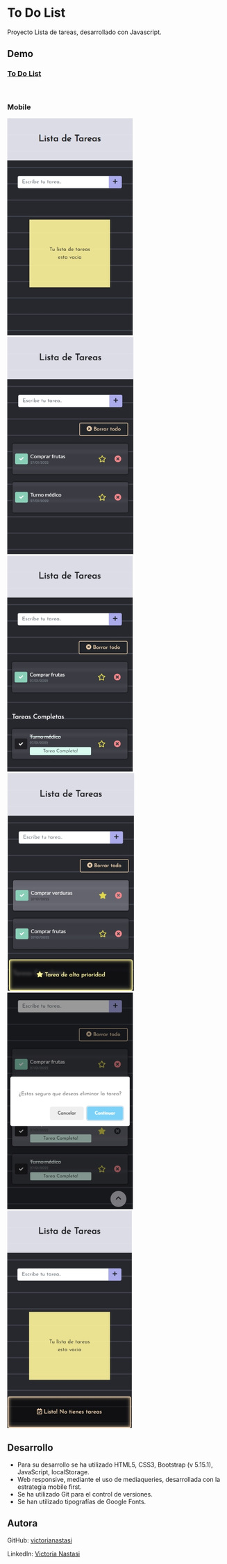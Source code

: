 # To Do List
Proyecto Lista de tareas, desarrollado con Javascript.

## Demo
### [To Do List](https://victorianastasi.github.io/todolist/)
<br>

### Mobile
![To Do List Demo Mobile](img/demo1.jpg)
![To Do List Demo Mobile](img/demo2.jpg)
![To Do List Demo Mobile](img/demo3.jpg)
![To Do List Demo Mobile](img/demo4.jpg)
![To Do List Demo Mobile](img/demo5.jpg)
![To Do List Demo Mobile](img/demo6.jpg)


## Desarrollo
- Para su desarrollo se ha utilizado HTML5, CSS3, Bootstrap (v 5.15.1), JavaScript, localStorage.
- Web responsive, mediante el uso de mediaqueries, desarrollada con la estrategia mobile first.
- Se ha utilizado Git para el control de versiones.
- Se han utilizado tipografías de Google Fonts.

## Autora
GitHub: [victorianastasi](https://github.com/victorianastasi)

LinkedIn: [Victoria Nastasi](https://www.linkedin.com/in/victoria-nastasi-a3452910b/)